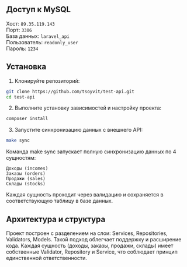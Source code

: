## Доступ к MySQL

Хост: `89.35.119.143`  
Порт: `3306`  
База данных: `laravel_api`  
Пользователь: `readonly_user`  
Пароль: `1234`


## Установка

1. Клонируйте репозиторий:
```bash
git clone https://github.com/tsoyvit/test-api.git
cd test-api
```
2. Выполните установку зависимостей и настройку проекта:
```bash
composer install
```
3. Запустите синхронизацию данных с внешнего API:
```bash
make sync
```
Команда make sync запускает полную синхронизацию данных по 4 сущностям:

    Доходы (incomes)
    Заказы (orders)
    Продажи (sales)
    Склады (stocks)

Каждая сущность проходит через валидацию и сохраняется в соответствующую таблицу в базе данных.

## Архитектура и структура

Проект построен с разделением на слои: Services, Repositories, Validators, Models. Такой подход облегчает поддержку и расширение кода.
Каждая сущность (доходы, заказы, продажи, склады) имеет собственные Validator, Repository и Service, что соблюдает принцип единственной ответственности.

